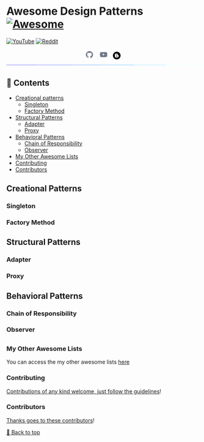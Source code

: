 # Awesome Design Patterns [![Awesome](https://awesome.re/badge.svg)](https://awesome.re) 
[![YouTube](https://img.shields.io/badge/YouTube-%23FF0000.svg?style=for-the-badge&logo=YouTube&logoColor=white)](https://youtube.com/playlist?list=PL9V4Zu3RroiXaQ45g-2breegZQFt2pieR&si=Z2hP37bG5ghZdmSl) [![Reddit](https://img.shields.io/badge/Reddit-FF4500?style=for-the-badge&logo=reddit&logoColor=white)](https://www.reddit.com/r/DesignPatterns/)

<p align="center">
    <a href="https://github.com/cybersecurity-dev/"><img height="25" src="https://github.com/cybersecurity-dev/cybersecurity-dev/blob/main/assets/github.svg" alt="GitHub"></a>
    &nbsp;
    <a href="https://www.youtube.com/@CyberThreatDefence"><img height="25" src="https://github.com/cybersecurity-dev/cybersecurity-dev/blob/main/assets/youtube.svg" alt="YouTube"></a>
    &nbsp;
    <a href="https://cyberthreatdefence.com/my_awesome_lists"><img height="20" src="https://github.com/cybersecurity-dev/cybersecurity-dev/blob/main/assets/blog.svg" alt="My Awesome Lists"></a>
    <img src="https://github.com/cybersecurity-dev/cybersecurity-dev/blob/main/assets/bar.gif">
</p>

## 📖 Contents
- [Creational patterns](#creational-patterns)
    - [Singleton](#singleton)
    - [Factory Method](#factory-method)
- [Structural Patterns](#structural-patterns)
    - [Adapter](#adapter)
    - [Proxy](#proxy)
- [Behavioral Patterns](#behavioral-patterns)
    - [Chain of Responsibility](#chain-of-responsibility)
    - [Observer](#observer)
- [My Other Awesome Lists](#my-other-awesome-lists)
- [Contributing](#contributing)
- [Contributors](#contributors)

## Creational Patterns

### Singleton

### Factory Method

## Structural Patterns

### Adapter

### Proxy

## Behavioral Patterns

### Chain of Responsibility

### Observer

## 
### My Other Awesome Lists
You can access the my other awesome lists [here](https://cyberthreatdefence.com/my_awesome_lists)

### Contributing
[Contributions of any kind welcome, just follow the guidelines](contributing.md)!

### Contributors
[Thanks goes to these contributors](https://github.com/cybersecurity-dev/awesome-design-patterns/graphs/contributors)!

[🔼 Back to top](#awesome-design-patterns-)

